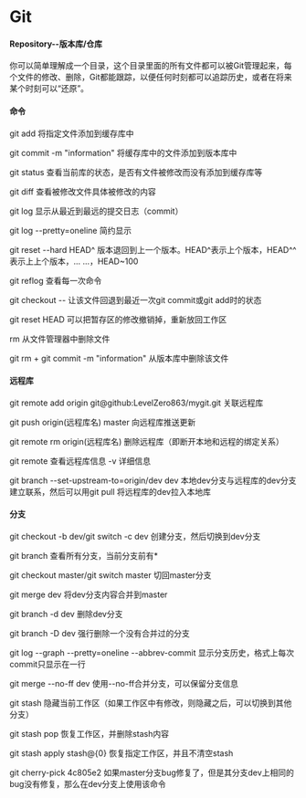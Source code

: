 # Git

#### Repository--版本库/仓库

你可以简单理解成一个目录，这个目录里面的所有文件都可以被Git管理起来，每个文件的修改、删除，Git都能跟踪，以便任何时刻都可以追踪历史，或者在将来某个时刻可以“还原”。

#### 命令

git add <filename>	将指定文件添加到缓存库中

git commit -m "information"	将缓存库中的文件添加到版本库中

git status 查看当前库的状态，是否有文件被修改而没有添加到缓存库等

git diff	查看被修改文件具体被修改的内容

git log	显示从最近到最远的提交日志（commit）

git log --pretty=oneline	简约显示

git reset --hard HEAD^	版本退回到上一个版本。HEAD^表示上个版本，HEAD^^表示上上个版本，... ...，HEAD~100

git reflog	查看每一次命令

git checkout -- <filename>	让该文件回退到最近一次git commit或git add时的状态

git reset HEAD <filename>	可以把暂存区的修改撤销掉，重新放回工作区

rm <filename>	从文件管理器中删除文件

git rm <filename>	+	git commit -m "information" 从版本库中删除该文件

#### 远程库

git remote add origin git@github:LevelZero863/mygit.git	关联远程库

git push origin(远程库名) master	向远程库推送更新

git remote rm origin(远程库名)	删除远程库（即断开本地和远程的绑定关系）

git remote	查看远程库信息	-v	详细信息

git branch --set-upstream-to=origin/dev dev	本地dev分支与远程库的dev分支建立联系，然后可以用git pull 将远程库的dev拉入本地库

#### 分支

git checkout -b dev/git switch -c dev	创建分支，然后切换到dev分支

git branch	查看所有分支，当前分支前有*

git checkout master/git switch master	切回master分支

git merge dev	将dev分支内容合并到master

git branch -d dev	删除dev分支

git branch -D dev	强行删除一个没有合并过的分支

git log --graph --pretty=oneline --abbrev-commit	显示分支历史，格式上每次commit只显示在一行

git merge --no-ff dev	使用--no-ff合并分支，可以保留分支信息

git stash	隐藏当前工作区（如果工作区中有修改，则隐藏之后，可以切换到其他分支）

git stash pop	恢复工作区，并删除stash内容

git stash apply stash@{0}	恢复指定工作区，并且不清空stash

git cherry-pick 4c805e2	如果master分支bug修复了，但是其分支dev上相同的bug没有修复，那么在dev分支上使用该命令



